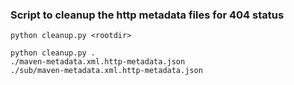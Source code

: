 ### Script to cleanup the http metadata files for 404 status

````
python cleanup.py <rootdir>

python cleanup.py .
./maven-metadata.xml.http-metadata.json
./sub/maven-metadata.xml.http-metadata.json
````

